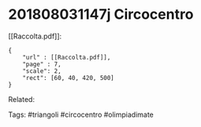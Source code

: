 # 201808031147j Circocentro
[[Raccolta.pdf]]:
```pdf
{
	"url" : [[Raccolta.pdf]],
	"page" : 7,
	"scale": 2,
	"rect": [60, 40, 420, 500]
}
```

Related:

Tags:
	#triangoli 
	#circocentro
	#olimpiadimate 